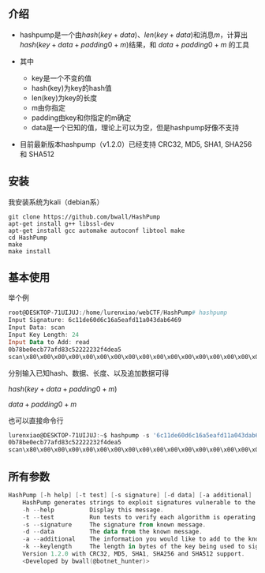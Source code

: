 ## 介绍


* hashpump是一个由$hash(key+data)$、$len(key+data)$和消息$m$，计算出$hash(key+data+padding0+m)$结果，和 $data+padding0+m$ 的工具
* 其中

  * key是一个不变的值
  * hash(key)为key的hash值
  * len(key)为key的长度
  * m由你指定
  * padding由key和你指定的m确定
  * data是一个已知的值，理论上可以为空，但是hashpump好像不支持
* 目前最新版本hashpump（v1.2.0）已经支持 CRC32, MD5, SHA1, SHA256 和 SHA512

## 安装

我安装系统为kali（debian系）

```shell
git clone https://github.com/bwall/HashPump
apt-get install g++ libssl-dev
apt-get install gcc automake autoconf libtool make
cd HashPump
make
make install
```

## 基本使用

举个例

```powershell
root@DESKTOP-71UIJUJ:/home/lurenxiao/webCTF/HashPump# hashpump 
Input Signature: 6c11de60d6c16a5eafd11a043dab6469
Input Data: scan
Input Key Length: 24
Input Data to Add: read
0b78be0ecb77afd83c52222232f4dea5
scan\x80\x00\x00\x00\x00\x00\x00\x00\x00\x00\x00\x00\x00\x00\x00\x00\x00\x00\x00\x00\x00\x00\x00\x00\x00\x00\x00\x00\xe0\x00\x00\x00\x00\x00\x00\x00read
```

分别输入已知hash、数据、长度、以及追加数据可得

$hash(key+data+padding0+m)$

$data+padding0+m$ 

也可以直接命令行

```powershell
lurenxiao@DESKTOP-71UIJUJ:~$ hashpump -s '6c11de60d6c16a5eafd11a043dab6469' --data 'scan' -a 'read' -k 24
0b78be0ecb77afd83c52222232f4dea5
scan\x80\x00\x00\x00\x00\x00\x00\x00\x00\x00\x00\x00\x00\x00\x00\x00\x00\x00\x00\x00\x00\x00\x00\x00\x00\x00\x00\x00\xe0\x00\x00\x00\x00\x00\x00\x00read
```

## 所有参数

```powershell
HashPump [-h help] [-t test] [-s signature] [-d data] [-a additional] [-k keylength]
    HashPump generates strings to exploit signatures vulnerable to the Hash Length Extension Attack.
    -h --help          Display this message.
    -t --test          Run tests to verify each algorithm is operating properly.
    -s --signature     The signature from known message.
    -d --data          The data from the known message.
    -a --additional    The information you would like to add to the known message.
    -k --keylength     The length in bytes of the key being used to sign the original message with.
    Version 1.2.0 with CRC32, MD5, SHA1, SHA256 and SHA512 support.
    <Developed by bwall(@botnet_hunter)>
```

